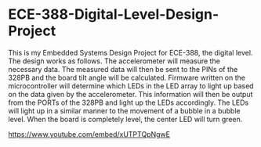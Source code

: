 # ECE-388-Digital-Level-Design-Project
This is my Embedded Systems Design Project for ECE-388, the digital level. The design works as follows. The accelerometer will measure the necessary data. The measured data will then be sent to the PINs of the 328PB and the board tilt angle will be calculated. Firmware written on the microcontroller will determine which LEDs in the LED array to light up based on the data given by the accelerometer. This information will then be output from the PORTs of the 328PB and light up the LEDs accordingly. The LEDs will light up in a similar manner to the movement of a bubble in a bubble level. When the board is completely level, the center LED will turn green. 

https://www.youtube.com/embed/xUTPTQpNgwE
